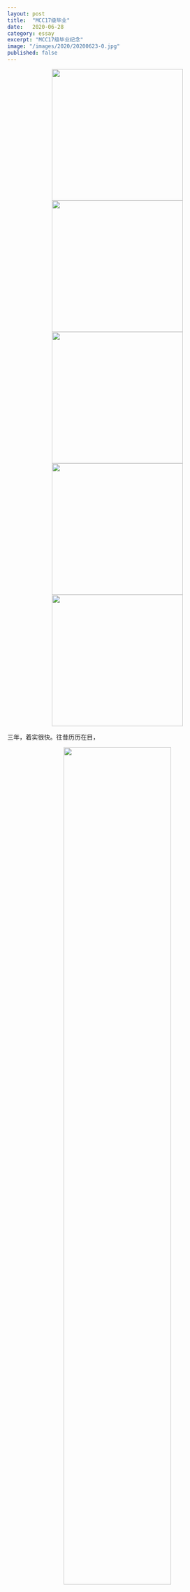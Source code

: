 ```yaml
---
layout: post
title:  "MCC17级毕业"
date:   2020-06-28
category: essay
excerpt: "MCC17级毕业纪念"
image: "/images/2020/20200623-0.jpg"
published: false
---
```


<center class="half">
    <img src="{{ "/images/2020/20200623-4.jpg" | absolute_url }}" alt="" height="300" /> <img src="{{ "/images/2020/20200623-1.jpg" | absolute_url }}" alt="" height="300"/> <img src="{{ "/images/2020/20200623-9.JPG" | absolute_url }}" alt="" height="300"/> <img src="{{ "/images/2020/20200623-6.jpg" | absolute_url }}" alt="" height="300"/> <img src="{{ "/images/2020/20200623-10.JPG" | absolute_url }}" alt="" height="300"/> 
</center>

三年，着实很快。往昔历历在目，

<div class="row">

  <div class="6u 12u$(small)">
  <center class="half">
    <img src="{{ "/images/2020/20200623-3.jpg" | absolute_url }}" alt="" width="70%"/>
  </center>
  </div>

  <div class="6u$ 12u$(small)">
  <div class="box">
    这世上大部分抒情，都会被认作无病呻吟。能理解你得了什么病，基本就是知己。
  </div>
  </div>

</div>

<div class="row">

  <div class="6u 12u$(small)">
  <div class="box">
    念故人老大，风流未减，独回首、烟波里。
  </div>
  </div>

  <div class="6u$ 12u$(small)">
  <center class="half">
    <img src="{{ "/images/2020/20200623-8.JPG" | absolute_url }}" alt="" width="70%"/>
  </center>
  </div>
  
</div>

<div class="row">

  <div class="6u 12u$(small)">
  <center class="half">
    <img src="{{ "/images/2020/20200623-7.jpg" | absolute_url }}" alt="" width="70%"/>
  </center>
  </div>

  <div class="6u$ 12u$(small)">
  <div class="box">
    这世上大部分抒情，都会被认作无病呻吟。能理解你得了什么病，基本就是知己。
  </div>
  </div>

</div>

天下无不散之筵席。有散才有聚，有聚才有散。别了旧友，踏上新的土地，融入新的环境，结识新的朋友。望他们，同我们这般善待你们。


<center class="half">
<img src="{{ "/images/2020/20200623-5.JPG" | absolute_url }}" alt="" width="66%"/>
</center>
